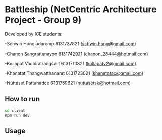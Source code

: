 # Battleship (NetCentric Architecture Project - Group 9)

Developed by ICE students:

-Schwin Hongladaromp 6131737821 (schwin.hong@gmail.com)

-Chanon Sangrattanayon 6131742921 (chanon_28444@hotmail.com)

-Kollapat Vachiratrangsalit 6131710821 (kollapatv2@gmail.com)

-Khanatat Thangwatthanarat 6131723021 (khanatatac@gmail.com)

-Nuttaset Pattanadee 6131759621 (nuttasetsk@hotmail.com)

## How to run

```bash
cd client
npm run dev
```

## Usage
